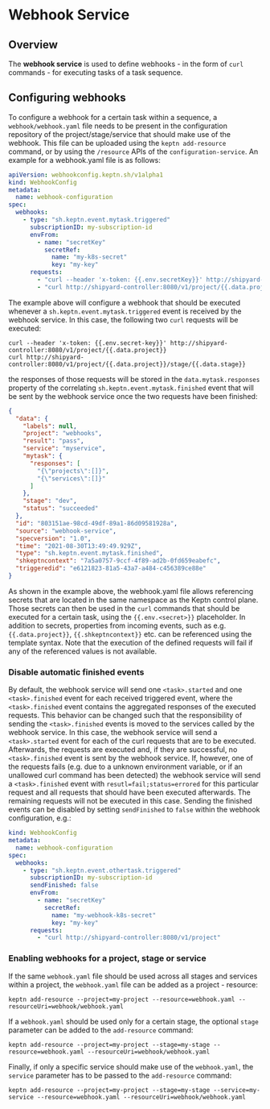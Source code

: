 # Webhook Service 

## Overview

The **webhook service** is used to define webhooks - in the form of `curl` commands - for executing tasks of a task sequence.

## Configuring webhooks

To configure a webhook for a certain task within a sequence, a `webhook/webhook.yaml` file needs to be present in the 
configuration repository of the project/stage/service that should make use of the webhook. This file can be uploaded using the `keptn add-resource` command, 
or by using the `/resource` APIs of the `configuration-service`. An example for a webhook.yaml file is as follows:

```yaml
apiVersion: webhookconfig.keptn.sh/v1alpha1
kind: WebhookConfig
metadata:
  name: webhook-configuration
spec:
  webhooks:
    - type: "sh.keptn.event.mytask.triggered"
      subscriptionID: my-subscription-id
      envFrom: 
        - name: "secretKey"
          secretRef:
            name: "my-k8s-secret"
            key: "my-key"
      requests:
        - "curl --header 'x-token: {{.env.secretKey}}' http://shipyard-controller:8080/v1/project/{{.data.project}}"
        - "curl http://shipyard-controller:8080/v1/project/{{.data.project}}/stage/{{.data.stage}}"
```

The example above will configure a webhook that should be executed whenever a `sh.keptn.event.mytask.triggered` event is received by the webhook service.
In this case, the following two `curl` requests will be executed:

```
curl --header 'x-token: {{.env.secret-key}}' http://shipyard-controller:8080/v1/project/{{.data.project}}
curl http://shipyard-controller:8080/v1/project/{{.data.project}}/stage/{{.data.stage}}
```

the responses of those requests will be stored in the `data.mytask.responses` property of the correlating 
`sh.keptn.event.mytask.finished` event that will be sent by the webhook service once the two requests have been finished:

```json
{
  "data": {
    "labels": null,
    "project": "webhooks",
    "result": "pass",
    "service": "myservice",
    "mytask": {
      "responses": [
        "{\"projects\":[]}",
        "{\"services\":[]}"
      ]
    },
    "stage": "dev",
    "status": "succeeded"
  },
  "id": "803151ae-98cd-49df-89a1-86d09581928a",
  "source": "webhook-service",
  "specversion": "1.0",
  "time": "2021-08-30T13:49:49.929Z",
  "type": "sh.keptn.event.mytask.finished",
  "shkeptncontext": "7a5a0757-9ccf-4f89-ad2b-0fd659eabefc",
  "triggeredid": "e6121823-81a5-43a7-a484-c456389ce88e"
}
```

As shown in the example above, the webhook.yaml file allows referencing secrets that are located in the same namespace as the 
Keptn control plane. Those secrets can then be used in the `curl` commands that should be executed for a certain task, using the `{{.env.<secret>}}` placeholder.
In addition to secrets, properties from incoming events, such as e.g. `{{.data.project}}`, `{{.shkeptncontext}}` etc. can be referenced using the template syntax.
Note that the execution of the defined requests will fail if any of the referenced values is not available.

### Disable automatic finished events

By default, the webhook service will send one `<task>.started` and one `<task>.finished` event for each received triggered event, where the `<task>.finished` event contains the aggregated responses 
of the executed requests. This behavior can be changed such that the responsibility of sending the `<task>.finished` events is moved to the services called by the webhook service. In this case,
the webhook service will send a `<task>.started` event for each of the curl requests that are to be executed. Afterwards, the requests are executed and, if they are successful, no `<task>.finished` event is sent by the webhook service.
If, however, one of the requests fails (e.g. due to a unknown environment variable, or if an unallowed curl command has been detected) the webhook service will send a `<task>.finished` event with `resutl=fail;status=errored` for this particular request and all requests that should have been executed afterwards. The remaining requests will not be executed in this case.
Sending the finished events can be disabled by setting `sendFinished` to `false` within the webhook configuration, e.g.:

```yaml
kind: WebhookConfig
metadata:
  name: webhook-configuration
spec:
  webhooks:
    - type: "sh.keptn.event.othertask.triggered"
      subscriptionID: my-subscription-id
      sendFinished: false
      envFrom: 
        - name: "secretKey"
          secretRef:
            name: "my-webhook-k8s-secret"
            key: "my-key"
      requests:
        - "curl http://shipyard-controller:8080/v1/project"
```

### Enabling webhooks for a project, stage or service

If the same `webhook.yaml` file should be used across all stages and services within a project, the `webhook.yaml` file can be added as a project - resource:

```
keptn add-resource --project=my-project --resource=webhook.yaml --resourceUri=webhook/webhook.yaml
```

If a `webhook.yaml` should be used only for a certain stage, the optional `stage` parameter can be added to the `add-resource` command:

```
keptn add-resource --project=my-project --stage=my-stage --resource=webhook.yaml --resourceUri=webhook/webhook.yaml
```

Finally, if only a specific service should make use of the `webhook.yaml`, the `service` parameter has to be passed to the `add-resource` command:

```
keptn add-resource --project=my-project --stage=my-stage --service=my-service --resource=webhook.yaml --resourceUri=webhook/webhook.yaml
```
